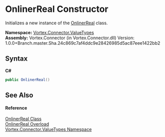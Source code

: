 # OnlinerReal Constructor 
 

Initializes a new instance of the <a href="T_Vortex_Connector_ValueTypes_OnlinerReal.md">OnlinerReal</a> class.

**Namespace:**&nbsp;<a href="N_Vortex_Connector_ValueTypes.md">Vortex.Connector.ValueTypes</a><br />**Assembly:**&nbsp;Vortex.Connector (in Vortex.Connector.dll) Version: 1.0.0+Branch.master.Sha.24c869c7af4ddc9e28426985d5ac87eee1422bb2

## Syntax

**C#**<br />
``` C#
public OnlinerReal()
```


## See Also


#### Reference
<a href="T_Vortex_Connector_ValueTypes_OnlinerReal.md">OnlinerReal Class</a><br /><a href="Overload_Vortex_Connector_ValueTypes_OnlinerReal__ctor.md">OnlinerReal Overload</a><br /><a href="N_Vortex_Connector_ValueTypes.md">Vortex.Connector.ValueTypes Namespace</a><br />